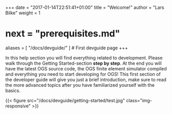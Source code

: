 +++
date = "2017-01-14T22:51:41+01:00"
title = "Welcome!"
author = "Lars Bilke"
weight = 1

# next = "prerequisites.md"
aliases = [ "/docs/devguide/" ] # First devguide page
+++

In this help section you will find everything related to development. Please walk through the Getting Started-section **step by step**. At the end you will have the latest OGS source code, the OGS finite element simulator compiled and everything you need to start developing for OGS! This first section of the developer guide will give you just a brief introduction, make sure to read the more advanced topics after you have familiarized yourself with the basics.

{{< figure src="/docs/devguide/getting-started/test.jpg" class="img-responsive" >}}
